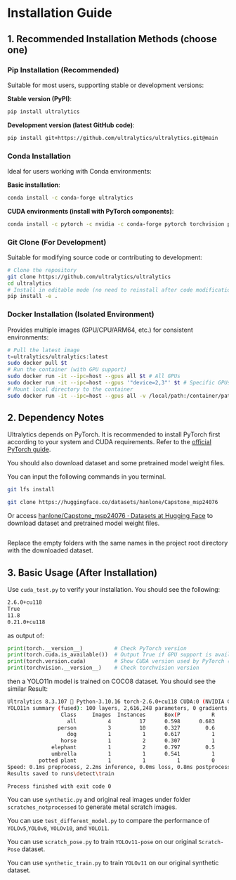 # Installation Guide

## 1. Recommended Installation Methods (choose one)

### Pip Installation (Recommended)

Suitable for most users, supporting stable or development versions:

**Stable version (PyPI)**:

```bash
pip install ultralytics
```

**Development version (latest GitHub code)**:

```bash
pip install git+https://github.com/ultralytics/ultralytics.git@main
```

### Conda Installation

  Ideal for users working with Conda environments:

**Basic installation**:

```bash
conda install -c conda-forge ultralytics
```

**CUDA environments (install with PyTorch components)**:

```bash
conda install -c pytorch -c nvidia -c conda-forge pytorch torchvision pytorch-cuda=11.8 ultralytics
```

### Git Clone (For Development)

  Suitable for modifying source code or contributing to development:

```bash
# Clone the repository
git clone https://github.com/ultralytics/ultralytics
cd ultralytics
# Install in editable mode (no need to reinstall after code modifications)
pip install -e .
```

### Docker Installation (Isolated Environment)

  Provides multiple images (GPU/CPU/ARM64, etc.) for consistent environments:

```bash
# Pull the latest image
t=ultralytics/ultralytics:latest
sudo docker pull $t
# Run the container (with GPU support)
sudo docker run -it --ipc=host --gpus all $t # All GPUs
sudo docker run -it --ipc=host --gpus '"device=2,3"' $t # Specific GPUs
# Mount local directory to the container
sudo docker run -it --ipc=host --gpus all -v /local/path:/container/path $t
```

## 2. Dependency Notes

Ultralytics depends on PyTorch. It is recommended to install PyTorch first according to your system and CUDA requirements. Refer to the [official PyTorch guide](https://pytorch.org/get-started/locally/).

You should also download dataset and some pretrained model weight files.

You can input the following commands in you terminal.

```bash
git lfs install

git clone https://huggingface.co/datasets/hanlone/Capstone_msp24076
```

Or access  [hanlone/Capstone_msp24076 · Datasets at Hugging Face](https://huggingface.co/datasets/hanlone/Capstone_msp24076) to download dataset and pretrained model weight files.

<img src="file:///D:/文件/图片/markdown/2025-07-18-14-27-16-image.png" title="" alt="" data-align="center">

Replace the empty folders with the same names in the project root directory with the downloaded dataset.

## 3. Basic Usage (After Installation)

Use `cuda_test.py` to verify your installation. You should see the following:

```bash
2.6.0+cu118
True
11.8
0.21.0+cu118
```

as output of:

```python
print(torch.__version__)          # Check PyTorch version
print(torch.cuda.is_available())  # Output True if GPU support is available, False otherwise
print(torch.version.cuda)         # Show CUDA version used by PyTorch (None if CPU-only version)
print(torchvision.__version__)    # Check torchvision version
```

then a YOLO11n model is trained on COCO8 dataset. You should see the similar Result:

```bash
Ultralytics 8.3.107 🚀 Python-3.10.16 torch-2.6.0+cu118 CUDA:0 (NVIDIA GeForce RTX 4060 Laptop GPU, 8188MiB)
YOLO11n summary (fused): 100 layers, 2,616,248 parameters, 0 gradients, 6.5 GFLOPs
                 Class     Images  Instances      Box(P          R      mAP50  mAP50-95): 100%|██████████| 1/1 [00:00<00:00, 28.55it/s]
                   all          4         17      0.598      0.683      0.624      0.459
                person          3         10      0.327        0.6      0.469      0.232
                   dog          1          1      0.617          1      0.995      0.796
                 horse          1          2      0.307          1      0.663      0.354
              elephant          1          2      0.797        0.5       0.62      0.374
              umbrella          1          1      0.541          1      0.995      0.995
          potted plant          1          1          1          0          0          0
Speed: 0.1ms preprocess, 2.2ms inference, 0.0ms loss, 0.8ms postprocess per image
Results saved to runs\detect\train

Process finished with exit code 0
```

You can use `synthetic.py`  and original real images under folder `scratches_notprocessed` to generate metal scratch images.

You can use `test_different_model.py` to compare the performance of  `YOLOv5`,`YOLOv8`, `YOLOv10`,  and `YOLO11`.

You can use `scratch_pose.py` to train `YOLOv11-pose` on our original `Scratch-Pose` dataset.

You can use `synthetic_train.py` to train `YOLOv11` on our original synthetic dataset.
